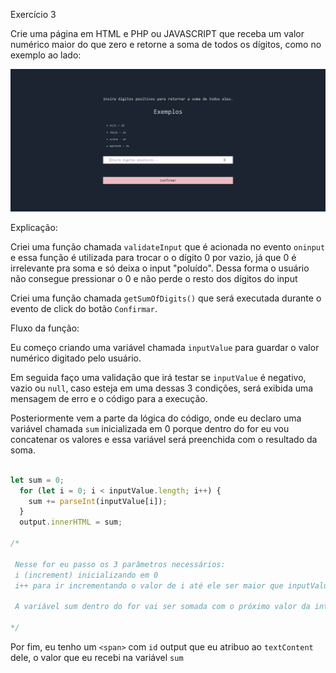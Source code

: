 Exercício 3

Crie uma página em HTML e PHP ou
JAVASCRIPT que receba um valor numérico
maior do que zero e retorne a soma de todos
os dígitos, como no exemplo ao lado:


[![Preview][project-screenshot]][project-link]


Explicação:

Criei uma função chamada `validateInput` que é acionada no evento `oninput` e essa função é utilizada para trocar o
o dígito 0 por vazio, já que 0 é irrelevante pra soma e só deixa o input "poluído". Dessa forma o usuário não consegue
pressionar o 0 e não perde o resto dos dígitos do input


Criei uma função chamada `getSumOfDigits()` que será executada durante o evento de click
do botão `Confirmar`.

Fluxo da função:

Eu começo criando uma variável chamada `inputValue` para guardar o valor numérico digitado pelo usuário.

Em seguida faço uma validação que irá testar se `inputValue` é negativo, vazio ou `null`, caso esteja em uma dessas 3 condições, será exibida uma mensagem de erro e o código para a execução.

Posteriormente vem a parte da lógica do código, onde eu declaro uma variável chamada `sum` inicializada em 0 porque dentro do for eu vou concatenar os valores e essa variável será preenchida com o resultado da soma.

```js

let sum = 0;
  for (let i = 0; i < inputValue.length; i++) {
    sum += parseInt(inputValue[i]);
  }
  output.innerHTML = sum;

/*

 Nesse for eu passo os 3 parâmetros necessários:
 i (increment) inicializando em 0
 i++ para ir incrementando o valor de i até ele ser maior que inputValue.length que ai para a execução do for (i < inputValue.length)

 A variável sum dentro do for vai ser somada com o próximo valor da interação do loop, se o valor de InputValue for 456, o sum vai adicionar 4 na primeira interação do loop, adicionar 5 na segunda interação e adicionar 6 na terceira interação, resultando em 15 que é a soma de todos

*/


```

Por fim, eu tenho um `<span>` com `id` output que eu atribuo ao `textContent` dele, o valor que eu recebi na variável `sum`




<!-- MD Links & Images -->

[project-screenshot]: ./public/preview.png
[project-link]: https://teste-siimp.vercel.app/Ex3/exercicio_3.html